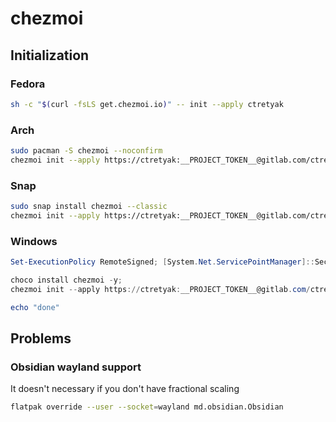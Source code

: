 # chezmoi

## Initialization

### Fedora

```sh
sh -c "$(curl -fsLS get.chezmoi.io)" -- init --apply ctretyak
```

### Arch

```sh
sudo pacman -S chezmoi --noconfirm
chezmoi init --apply https://ctretyak:__PROJECT_TOKEN__@gitlab.com/ctretyak/chezmoi.git
```

### Snap

```sh
sudo snap install chezmoi --classic
chezmoi init --apply https://ctretyak:__PROJECT_TOKEN__@gitlab.com/ctretyak/chezmoi.git
```

### Windows

```powershell
Set-ExecutionPolicy RemoteSigned; [System.Net.ServicePointManager]::SecurityProtocol = [System.Net.ServicePointManager]::SecurityProtocol -bor 3072; iex ((New-Object System.Net.WebClient).DownloadString('https://community.chocolatey.org/install.ps1'));

choco install chezmoi -y;
chezmoi init --apply https://ctretyak:__PROJECT_TOKEN__@gitlab.com/ctretyak/chezmoi.git;

echo "done"
```

## Problems

### Obsidian wayland support

It doesn't necessary if you don't have fractional scaling

```sh
flatpak override --user --socket=wayland md.obsidian.Obsidian
```
